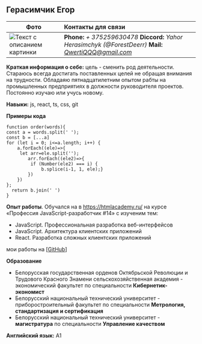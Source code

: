 ## Герасимчик Егор

Фото | Контакты для связи |
--- | :--------------|
![Текст с описанием картинки](https://dnepr-holm.ru/storage/app/media/uploaded-files/deer-07.png)| **Phone:** *+ 375259630478* **Diccord:** *Yahor Herasimchyk (@ForestDeerr)*  **Mail:** *QwertiQQQ@gmail.com*

**Краткая информация о себе:** цель - сменить род деятельности. Стараюсь всегда достигать поставленных целей не обращая внимания на трудности. Обладаяю пятнадцатилетним опытом рабты на промышленных предприятиях в должности руководителя проектов. Постоянно изучаю или учусь новому.

**Навыки:** js, react, ts, css, git

**Примеры кода**

    function order(words){
    const a = words.split(' ');
    const b = [...a]
    for (let i = 0; i<=a.length; i++) {
        a.forEach((ele)=>{
         let arr=ele.split('');
            arr.forEach((ele2)=>{             
             if (Number(ele2) === i) {
                 b.splice(i-1, 1, ele);}
            })
        })
    };
      return b.join(' ')
    }


**Опыт работы**. Обучался на в https://htmlacademy.ru/  на курсе «Профессия JavaScript-разработчик #14» с изученим тем:
* JavaScript. Профессиональная разработка веб-интерфейсов
* JavaScript. Архитектура клиентских приложений
* React. Разработка сложных клиентских приложений

мои работы на [[GitHub](https://github.com/ForestDeerr?tab=repositories)]


**Образование** 
* Белорусская государственная орденов Октябрьской Революции и Трудового Красного Знамени сельскохозяйственная академия - экономический факультет по специальности **Кибернетик-экономист**
* Белорусский национальный технический университет - приборостроительный факультет по специальности **Метрология, стандартизация и сертификация**
* Белорусский национальный технический университет - **магистратура** по специальности **Управление качеством**

**Английский язык:** А1
